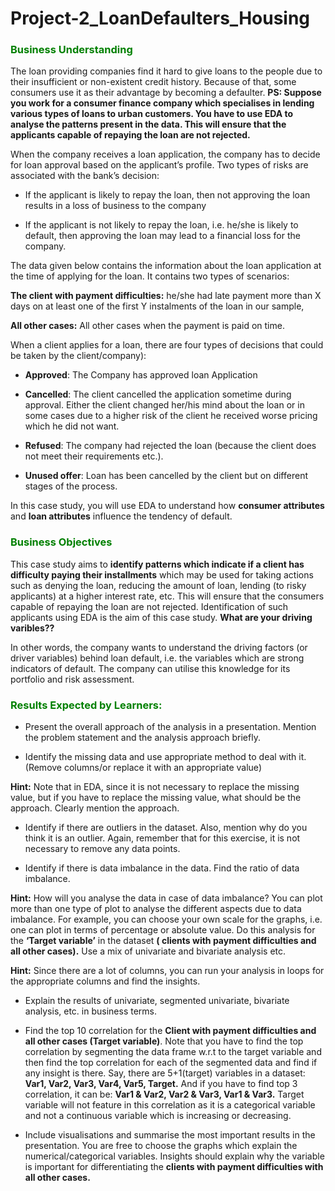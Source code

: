 # Project-2_LoanDefaulters_Housing

### <font color = Green > Business Understanding </font>

The loan providing companies find it hard to give loans to the people due to their insufficient or non-existent credit history. Because of that, some consumers use it as their advantage by becoming a defaulter. **PS: Suppose you work for a consumer finance company which specialises in lending various types of loans to urban customers. You have to use EDA to analyse the patterns present in the data. This will ensure that the applicants capable of repaying the loan are not rejected.**


When the company receives a loan application, the company has to decide for loan approval based on the applicant’s profile. Two types of risks are associated with the bank’s decision:

+ If the applicant is likely to repay the loan, then not approving the loan results in a loss of business to the company

+ If the applicant is not likely to repay the loan, i.e. he/she is likely to default, then approving the loan may lead to a financial loss for the company.

The data given below contains the information about the loan application at the time of applying for the loan. It contains two types of scenarios:

**The client with payment difficulties:** he/she had late payment more than X days on at least one of the first Y instalments of the loan in our sample,

**All other cases:** All other cases when the payment is paid on time.

When a client applies for a loan, there are four types of decisions that could be taken by the client/company):

+ **Approved**: The Company has approved loan Application

+ **Cancelled**: The client cancelled the application sometime during approval. Either the client changed her/his mind about the loan or in some cases due to a higher risk of the client he received worse pricing which he did not want.

+ **Refused**: The company had rejected the loan (because the client does not meet their requirements etc.).

+ **Unused offer**:  Loan has been cancelled by the client but on different stages of the process.

In this case study, you will use EDA to understand how **consumer attributes** and **loan attributes** influence the tendency of default.


### <font color = Green > Business Objectives </font>

This case study aims to **identify patterns which indicate if a client has difficulty paying their installments** which may be used for taking actions such as denying the loan, reducing the amount of loan, lending (to risky applicants) at a higher interest rate, etc. This will ensure that the consumers capable of repaying the loan are not rejected. Identification of such applicants using EDA is the aim of this case study.  **What are your driving varibles??**

In other words, the company wants to understand the driving factors (or driver variables) behind loan default, i.e. the variables which are strong indicators of default.  The company can utilise this knowledge for its portfolio and risk assessment.

### <font color = Green > Results Expected by Learners: </font>
    
+ Present the overall approach of the analysis in a presentation. Mention the problem statement and the analysis approach briefly.

+ Identify the missing data and use appropriate method to deal with it. (Remove columns/or replace it with an appropriate value)

**Hint:** Note that in EDA, since it is not necessary to replace the missing value, but if you have to replace the missing value, what should be the approach. Clearly mention the approach.

+ Identify if there are outliers in the dataset. Also, mention why do you think it is an outlier. Again, remember that for this exercise, it is not necessary to remove any data points.

+ Identify if there is data imbalance in the data. Find the ratio of data imbalance.

**Hint:** How will you analyse the data in case of data imbalance? You can plot more than one type of plot to analyse the different aspects due to data imbalance. For example, you can choose your own scale for the graphs, i.e. one can plot in terms of percentage or absolute value. Do this analysis for the **‘Target variable’** in the dataset **( clients with payment difficulties and all other cases).** Use a mix of univariate and bivariate analysis etc.

**Hint:** Since there are a lot of columns, you can run your analysis in loops for the appropriate columns and find the insights.

+ Explain the results of univariate, segmented univariate, bivariate analysis, etc. in business terms.

+ Find the top 10 correlation for the **Client with payment difficulties and all other cases (Target variable)**. Note that you have to find the top correlation by segmenting the data frame w.r.t to the target variable and then find the top correlation for each of the segmented data and find if any insight is there.  Say, there are 5+1(target) variables in a dataset: **Var1, Var2, Var3, Var4, Var5, Target.** And if you have to find top 3 correlation, it can be: **Var1 & Var2, Var2 & Var3, Var1 & Var3.** Target variable will not feature in this correlation as it is a categorical variable and not a continuous variable which is increasing or decreasing.  

+ Include visualisations and summarise the most important results in the presentation. You are free to choose the graphs which explain the numerical/categorical variables. Insights should explain why the variable is important for differentiating the **clients with payment difficulties with all other cases.**
